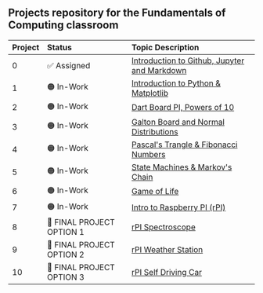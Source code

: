 ## Projects repository for the Fundamentals of Computing classroom

Project|Status|Topic Description
:---|:---|:---
0| ✅ Assigned|<a href="https://chandrunarayan.github.io/fcsr/projects/intro_to_jupyter" target="_blank">Introduction to Github, Jupyter and Markdown</a>
1| 🟠 In-Work|<a href="https://chandrunarayan.github.io/fcsr/projects/intro_to_python" target="_blank">Introduction to Python & Matplotlib</a>
2| 🟠 In-Work|<a href="https://chandrunarayan.github.io/fcsr/projects/dart_board_pi" target="_blank">Dart Board PI, Powers of 10</a>
3| 🟠 In-Work|<a href="https://chandrunarayan.github.io/fcsr/projects/galton_board" target="_blank">Galton Board and Normal Distributions</a>
4| 🟠 In-Work|<a href="https://chandrunarayan.github.io/fcsr/projects/pascals_triangle" target="_blank">Pascal's Trangle & Fibonacci Numbers</a>
5| 🟠 In-Work|<a href="https://chandrunarayan.github.io/fcsr/projects/markovs_chain" target="_blank">State Machines & Markov's Chain</a>
6| 🟠 In-Work|<a href="https://chandrunarayan.github.io/fcsr/projects/game_of_life" target="_blank">Game of Life</a>
7| 🟠 In-Work|<a href="https://chandrunarayan.github.io/fcsr/projects/intro_to_rpi" target="_blank">Intro to Raspberry PI (rPI)</a>
8| 🔵 FINAL PROJECT OPTION 1|<a href="https://chandrunarayan.github.io/fcsr/projects/rpi_spectroscope" target="_blank">rPI Spectroscope</a>
9| 🔵 FINAL PROJECT OPTION 2|<a href="https://chandrunarayan.github.io/fcsr/projects/rpi_weather" target="_blank">rPI Weather Station</a>
10|🔵 FINAL PROJECT OPTION 3|<a href="https://chandrunarayan.github.io/fcsr/projects/rpi_car" target="_blank">rPI Self Driving Car</a>

